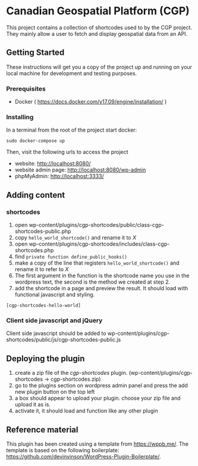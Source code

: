 # Canadian Geospatial Platform (CGP)

This project contains a collection of shortcodes used to by the CGP project.
They mainly allow a user to fetch and display geospatial data from an API.

## Getting Started

These instructions will get you a copy of the project up and running on your
local machine for development and testing purposes.

### Prerequisites

- Docker ( <https://docs.docker.com/v17.09/engine/installation/> )

### Installing

In a terminal from the root of the project start docker:

```
sudo docker-compose up
```

Then, visit the following urls to access the project

- website: <http://localhost:8080/>
- website admin page: <http://localhost:8080/wp-admin>
- phpMyAdmin: <http://localhost:3333/>

## Adding content

### shortcodes

1. open wp-content/plugins/cgp-shortcodes/public/class-cgp-shortcodes-public.php
2. copy `hello_world_shortcode()` and rename it to _X_
3. open wp-content/plugins/cgp-shortcodes/includes/class-cgp-shortcodes.php
4. find `private function define_public_hooks()`
5. make a copy of the line that registers `hello_world_shortcode()` and rename
   it to refer to _X_
6. The first argument in the function is the shortcode name you use in the
   wordpress text, the second is the method we created at step 2.
7. add the shortcode in a page and preview the result. It should load with
   functional javascript and styling.

```
[cgp-shortcodes-hello-world]
```

### Client side javascript and jQuery

Client side javascript should be added to
wp-content/plugins/cgp-shortcodes/public/js/cgp-shortcodes-public.js

## Deploying the plugin

1. create a zip file of the _cgp-shortcodes_ plugin.
   (wp-content/plugins/cgp-shortcodes -> cgp-shortcodes.zip)
2. go to the plugins section on wordpress admin panel and press the add new
   plugin button on the top left
3. a box should appear to upload your plugin. choose your zip file and upload
   it as is.
4. activate it, it should load and function like any other plugin

## Reference material

This plugin has been created using a template from https://wppb.me/. The
template is based on the following boilerplate:
https://github.com/devinvinson/WordPress-Plugin-Boilerplate/.
